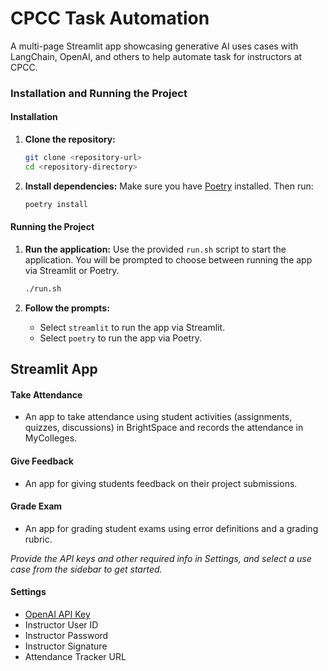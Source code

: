 # CPCC Task Automation
A multi-page Streamlit app showcasing generative AI uses cases with LangChain, OpenAI, and others to help automate task for instructors at CPCC.

### Installation and Running the Project

#### Installation

1. **Clone the repository:**
   ```sh
   git clone <repository-url>
   cd <repository-directory>
   ```

2. **Install dependencies:**
   Make sure you have [Poetry](https://python-poetry.org/docs/#installation) installed. Then run:
   ```sh
   poetry install
   ```

#### Running the Project

1. **Run the application:**
   Use the provided `run.sh` script to start the application. You will be prompted to choose between running the app via Streamlit or Poetry.
   ```sh
   ./run.sh
   ```

2. **Follow the prompts:**
   - Select `streamlit` to run the app via Streamlit.
   - Select `poetry` to run the app via Poetry.


## Streamlit App

#### Take Attendance
* An app to take attendance using student activities (assignments, quizzes, discussions) in BrightSpace and records the attendance in MyColleges.

#### Give Feedback
* An app for giving students feedback on their project submissions.

#### Grade Exam
* An app for grading student exams using error definitions and a grading rubric.

*Provide the API keys and other required info in Settings, and select a use case from the sidebar to get started.*

#### Settings
* [OpenAI API Key](https://platform.openai.com/account/api-keys)  
* Instructor User ID
* Instructor Password
* Instructor Signature
* Attendance Tracker URL